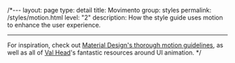 /*---
layout: page
type: detail
title: Movimento
group: styles
permalink: /styles/motion.html
level: "2"
description: How the style guide uses motion to enhance the user experience.

---

For inspiration, check out [Material Design's thorough motion guidelines](https://material.io/guidelines/motion/material-motion.html#material-motion-why-does-motion-matter), as well as all of [Val Head](http://valhead.com/)'s fantastic resources around UI animation.
*/

